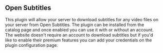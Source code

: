 ## Open Subtitles

This plugin will allow your server to download subtitles for any video files on your server from Open Subtitles. The plugin can be installed from the catalog page and once enabled you can use it with or without an account. The website doesn't require an account to download subtitles but if you'd like to enable their premium features you can add your credentials on the plugin configuration page.